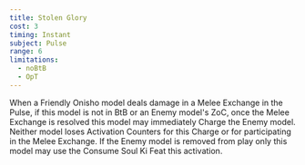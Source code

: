 ```yaml
---
title: Stolen Glory
cost: 3
timing: Instant
subject: Pulse
range: 6
limitations:
  - noBtB
  - OpT
---
```

When a Friendly Onisho model deals damage in a Melee Exchange in the Pulse, if this model is not in BtB or an Enemy model's ZoC, once the Melee Exchange is resolved this model may immediately Charge the Enemy model.
Neither model loses Activation Counters for this Charge or for participating in the Melee Exchange.
If the Enemy model is removed from play only this model may use the Consume Soul Ki Feat this activation.